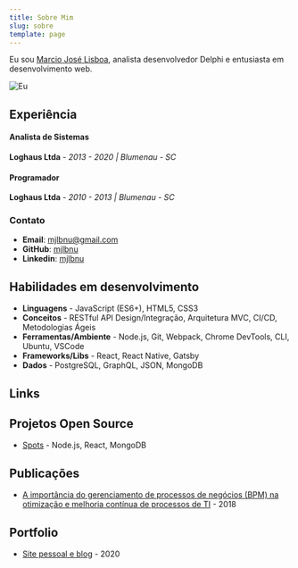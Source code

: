 ```yaml
---
title: Sobre Mim
slug: sobre
template: page
---
```


Eu sou [Marcio José Lisboa](/sobre), analista desenvolvedor Delphi e entusiasta em desenvolvimento web.

![Eu](https://avatars0.githubusercontent.com/u/46792997?v=4)

## Experiência

#### Analista de Sistemas

**Loghaus Ltda** - _2013 - 2020 | Blumenau - SC_

#### Programador

**Loghaus Ltda** - _2010 - 2013 | Blumenau - SC_

### Contato

- **Email**: [mjlbnu@gmail.com](mailto:mjlbnu[AT]gmail[DOT]com)
- **GitHub**: <a href="https://github.com/mjlbnu/" target="_blank">mjlbnu</a>
- **Linkedin**: <a href="https://www.linkedin.com/in/mjlbnu/" target="_blank">mjlbnu</a>

## Habilidades em desenvolvimento

- **Linguagens** - JavaScript (ES6+), HTML5, CSS3
- **Conceitos** - RESTful API Design/Integração, Arquitetura MVC, CI/CD, Metodologias Ágeis
- **Ferramentas/Ambiente** - Node.js, Git, Webpack, Chrome DevTools, CLI, Ubuntu, VSCode
- **Frameworks/Libs** - React, React Native, Gatsby
- **Dados** - PostgreSQL, GraphQL, JSON, MongoDB

## Links

## Projetos Open Source

- <a href="https://github.com/mjlbnu/spots/" target="_blank">Spots</a> - Node.js, React, MongoDB

## Publicações

- <a href="https://www.riuni.unisul.br/handle/12345/5726/" target="_blank">A importância do gerenciamento de processos de negócios (BPM) na otimização e melhoria contínua de processos de TI</a> - 2018

## Portfolio

- <a href="https://www.programadorbr.com.br/" target="_blank">Site pessoal e blog</a> - 2020
